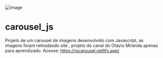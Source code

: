 ![image](https://user-images.githubusercontent.com/97368754/219982247-3f535b11-d631-47d6-adef-e04df3f5432a.png)

# carousel_js

Projeto de um carousel de imagens desenvolvido com Javascript, as imagens foram retiradasdo site , projeto do canal do Otávio Miranda apenas para aprendizado.
Acesse: https://jscarousel.netlify.app/
